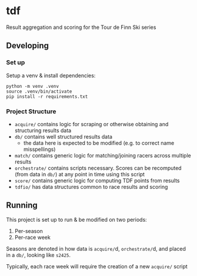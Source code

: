 # tdf
Result aggregation and scoring for the Tour de Finn Ski series

## Developing

### Set up

Setup a venv & install dependencies:

```shell
python -m venv .venv
source .venv/bin/activate
pip install -r requirements.txt
```

### Project Structure

- `acquire/` contains logic for scraping or otherwise obtaining and structuring results data
- `db/` contains well structured results data
    - the data here is expected to be modified (e.g. to correct name misspellings)
- `match/` contains generic logic for matching/joining racers across multiple results
- `orchestrate/` contains scripts necessary. Scores can be recomputed (from data in `db/`) at any point in time
    using this script
- `score/` contains generic logic for computing TDF points from results
- `tdfio/` has data structures common to race results and scoring

## Running

This project is set up to run & be modified on two periods:

1. Per-season
2. Per-race week

Seasons are denoted in how data is `acquire/`d, `orchestrate/`d, and placed in a `db/`, looking like `s2425`.

Typically, each race week will require the creation of a new `acquire/` script

